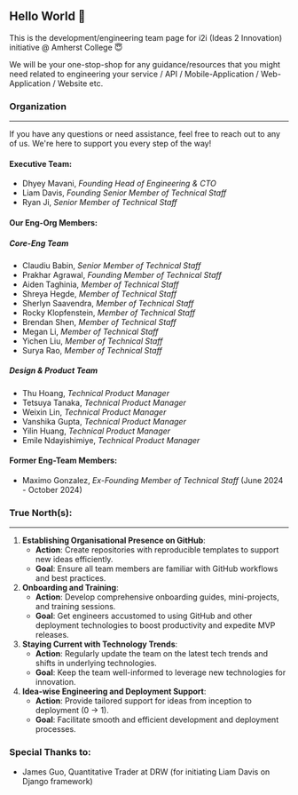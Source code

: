 ## Hello World 👋

This is the development/engineering team page for i2i (Ideas 2 Innovation) initiative @ Amherst College 😇

We will be your one-stop-shop for any guidance/resources that you might need related to engineering your service / API / Mobile-Application / Web-Application / Website etc.

### Organization
---
If you have any questions or need assistance, feel free to reach out to any of us. We're here to support you every step of the way!

#### Executive Team:
- Dhyey Mavani, _Founding Head of Engineering & CTO_
- Liam Davis, _Founding Senior Member of Technical Staff_
- Ryan Ji, _Senior Member of Technical Staff_

#### Our Eng-Org Members:

##### Core-Eng Team
- Claudiu Babin, _Senior Member of Technical Staff_
- Prakhar Agrawal, _Founding Member of Technical Staff_
- Aiden Taghinia, _Member of Technical Staff_
- Shreya Hegde, _Member of Technical Staff_
- Sherlyn Saavendra, _Member of Technical Staff_
- Rocky Klopfenstein, _Member of Technical Staff_
- Brendan Shen, _Member of Technical Staff_
- Megan Li, _Member of Technical Staff_
- Yichen Liu, _Member of Technical Staff_
- Surya Rao, _Member of Technical Staff_

##### Design & Product Team
- Thu Hoang, _Technical Product Manager_
- Tetsuya Tanaka, _Technical Product Manager_
- Weixin Lin, _Technical Product Manager_
- Vanshika Gupta, _Technical Product Manager_
- Yilin Huang, _Technical Product Manager_
- Emile Ndayishimiye, _Technical Product Manager_

#### Former Eng-Team Members:
- Maximo Gonzalez, _Ex-Founding Member of Technical Staff_ (June 2024 - October 2024)

### True North(s):
---
1. **Establishing Organisational Presence on GitHub**:
    - **Action**: Create repositories with reproducible templates to support new ideas efficiently.
    - **Goal**: Ensure all team members are familiar with GitHub workflows and best practices.
2. **Onboarding and Training**:
    - **Action**: Develop comprehensive onboarding guides, mini-projects, and training sessions.
    - **Goal**: Get engineers accustomed to using GitHub and other deployment technologies to boost productivity and expedite MVP releases.
3. **Staying Current with Technology Trends**:
    - **Action**: Regularly update the team on the latest tech trends and shifts in underlying technologies.
    - **Goal**: Keep the team well-informed to leverage new technologies for innovation.
4. **Idea-wise Engineering and Deployment Support**:
    - **Action**: Provide tailored support for ideas from inception to deployment (0 → 1).
    - **Goal**: Facilitate smooth and efficient development and deployment processes.
  
### Special Thanks to:
- James Guo, Quantitative Trader at DRW (for initiating Liam Davis on Django framework)
